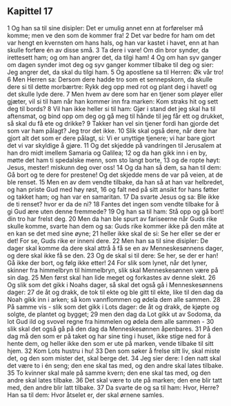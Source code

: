 ## Kapittel 17

1 Og han sa til sine disipler: Det er umulig annet enn at forførelser må komme; men ve den som de kommer fra!
2 Det var bedre for ham om det var hengt en kvernsten om hans hals, og han var kastet i havet, enn at han skulle forføre én av disse små.
3 Ta dere i vare! Om din bror synder, da irettesett ham; og om han angrer det, da tilgi ham!
4 Og om han syv ganger om dagen synder imot deg og syv ganger kommer tilbake til deg og sier: Jeg angrer det, da skal du tilgi ham.
5 Og apostlene sa til Herren: Øk vår tro!
6 Men Herren sa: Dersom dere hadde tro som et sennepskorn, da skulle dere si til dette morbærtre: Rykk deg opp med rot og plant deg i havet! og det skulle lyde dere.
7 Men hvem av dere som har en tjener som pløyer eller gjæter, vil si til ham når han kommer inn fra marken: Kom straks hit og sett deg til bords?
8 Vil han ikke heller si til ham: Gjør i stand det jeg skal ha til aftensmat, og bind opp om deg og gå meg til hånde til jeg får ett og drukket, så skal du få ete og drikke?
9 Takker han vel sin tjener fordi han gjorde det som var ham pålagt? Jeg tror det ikke.
10 Slik skal også dere, når dere har gjort alt det som er dere pålagt, si: Vi er unyttige tjenere; vi har bare gjort det vi var skyldige å gjøre.
11 Og det skjedde på vandringen til Jerusalem at han dro midt imellem Samaria og Galilea;
12 og da han gikk inn i en by, møtte det ham ti spedalske menn, som sto langt borte,
13 og de ropte høyt: Jesus, mester! miskunn deg over oss!
14 Og da han så dem, sa han til dem: Gå bort og te dere for prestene! Og det skjedde mens de var på veien, at de ble renset.
15 Men en av dem vendte tilbake, da han så at han var helbredet, og han priste Gud med høy røst,
16 og falt ned på sitt ansikt for hans føtter og takket ham; og han var en samaritan.
17 Da svarte Jesus og sa: Ble ikke de ti renset? hvor er da de ni?
18 Fantes det ingen som vendte tilbake for å gi Gud ære uten denne fremmede?
19 Og han sa til ham: Stå opp og gå bort! din tro har frelst deg.
20 Men da han ble spurt av fariseerne når Guds rike skulle komme, svarte han dem og sa: Guds rike kommer ikke på den måte at en kan se det med sine øyne;
21 heller ikke skal de si: Se her eller se der er det! For se, Guds rike er inneni dere.
22 Men han sa til sine disipler: De dager skal komme da dere skal attrå å få se en av Menneskesønnens dager, og dere skal ikke få se den.
23 Og de skal si til dere: Se her, se der er han! Gå ikke der bort, og følg ikke etter!
24 For slik som lynet, når det lyner, skinner fra himmelbryn til himmelbryn, slik skal Menneskesønnen være på sin dag.
25 Men først skal han lide meget og forkastes av denne slekt.
26 Og slik som det gikk i Noahs dager, så skal det også gå i Menneskesønnens dager:
27 de åt og drakk, de tok til ekte og ble gitt til ekte, like til den dag da Noah gikk inn i arken; så kom vannflommen og ødela dem alle sammen.
28 På samme vis - slik som det gikk i Lots dager: de åt og drakk, de kjøpte og solgte, de plantet og bygget;
29 men den dag da Lot gikk ut av Sodoma, da lot Gud ild og svovel regne fra himmelen og ødela dem alle sammen -
30 slik skal det også gå på den dag da Menneskesønnen åpenbares.
31 På den dag må den som er på taket og har sine ting i huset, ikke stige ned for å hente dem, og heller ikke den som er ute på marken, vende tilbake til sitt hjem.
32 Kom Lots hustru i hu!
33 Den som søker å frelse sitt liv, skal miste det, og den som mister det, skal berge det.
34 Jeg sier dere: I den natt skal det være to i én seng; den ene skal tas med, og den andre skal lates tilbake.
35 To kvinner skal male på samme kvern; den ene skal tas med, og den andre skal lates tilbake.
36 Det skal være to ute på marken; den ene blir tatt med, den andre blir latt tilbake.
37 Da svarte de og sa til ham: Hvor, Herre? Han sa til dem: Hvor åtselet er, der skal ørnene samles.
